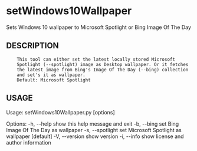 # setWindows10Wallpaper
Sets Windows 10 wallpaper to Microsoft Spotlight or Bing Image Of The Day

## DESCRIPTION

        This tool can either set the latest locally stored Microsoft
        Spotlight (--spotlight) image as Desktop wallpaper. Or it fetches
        the latest image from Bing's Image Of The Day (--bing) collection
        and set's it as wallpaper.
        Default: Microsoft Spotlight

## USAGE

Usage: setWindows10Wallpaper.py [options]

Options:
  -h, --help       show this help message and exit
  -b, --bing       set Bing Image Of The Day as wallpaper
  -s, --spotlight  set Microsoft Spotlight as wallpaper [default]
  -V, --version    show version
  -i, --info       show license and author information